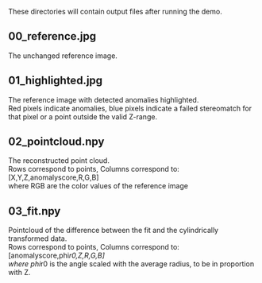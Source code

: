 These directories will contain output files after running the demo.

## 00_reference.jpg

The unchanged reference image.

## 01_highlighted.jpg

The reference image with detected anomalies highlighted.  
Red pixels indicate anomalies, blue pixels indicate a failed stereomatch for that pixel or a point outside the valid Z-range.

## 02_pointcloud.npy

The reconstructed point cloud.  
Rows correspond to points, Columns correspond to:  
[X,Y,Z,anomalyscore,R,G,B]  
where RGB are the color values of the reference image

## 03_fit.npy

Pointcloud of the difference between the fit and the cylindrically transformed data.  
Rows correspond to points, Columns correspond to:  
[anomalyscore,phi*r0,Z,R,G,B]  
where phi*r0 is the angle scaled with the average radius, to be in proportion with Z.
